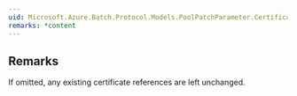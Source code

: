```yaml
---  
uid: Microsoft.Azure.Batch.Protocol.Models.PoolPatchParameter.CertificateReferences  
remarks: *content  
---  
```

  
## Remarks  
 If omitted, any existing certificate references are left unchanged.